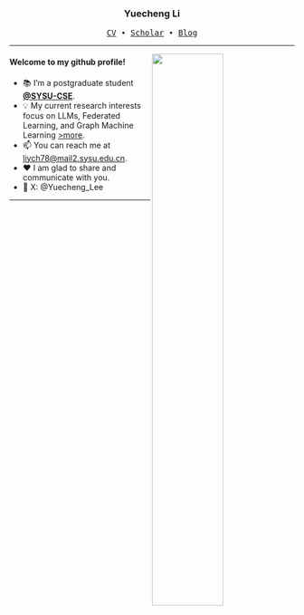 <h3 align="center"> Yuecheng Li </h3>


<p align="center">
  <samp>
    <a href="https://drive.google.com/file/d/1UsneG7BCrd82RtSoD4X2uAlHnAsBib44/view">CV</a> ∙ 
    <a href="https://scholar.google.com/citations?user=t73_KbYAAAAJ&hl">Scholar</a> ∙
    <a href="https://blog.csdn.net/m0_50826544?spm=1000.2115.3001.5343">Blog</a> 
  </samp>
</p>


---

<img align="right" src="https://github-readme-stats.vercel.app/api?username=6lyc&show_icons=true&hide_border=true&theme=merko" width="50%">


#### Welcome to my github profile!
<!-- languages:start -->
<!-- prettier-ignore-start -->
<!-- markdownlint-disable -->
- 📚 I’m a postgraduate student [**@SYSU-CSE**](https://cse.sysu.edu.cn/).
- 💡 My current research interests focus on LLMs, Federated Learning, and Graph Machine Learning [>more](https://scholar.google.com/citations?user=t73_KbYAAAAJ&hl).
- 📫 You can reach me at [liych78@mail2.sysu.edu.cn](mailto:liych78@mail2.sysu.edu.cn).
- ❤️ I am glad to share and communicate with you.
- 💬 X: @Yuecheng_Lee

<!-- markdownlint-restore -->
<!-- prettier-ignore-end -->
<!-- languages:end -->

---
